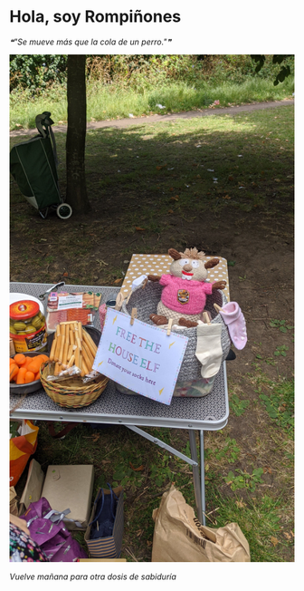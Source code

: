 # Hola, soy Rompiñones

<!--STARTS_HERE_QUOTE_README-->
<i>❝"Se mueve más que la cola de un perro."❞</i>
<!--ENDS_HERE_QUOTE_README-->

<!--START_SECTION:update_image-->
![alt text](https://raw.githubusercontent.com/focaalvarez/rompinones/main/.github/images/IMG_20220703_141425.jpg?raw=true)
<!--END_SECTION:update_image-->

*Vuelve mañana para otra dosis de sabiduría*
